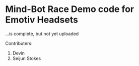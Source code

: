 # Mind-Bot Race Demo code for Emotiv Headsets 

...is complete, but not yet uploaded

Contributers:
1. Devin
2. Seijun Stokes
